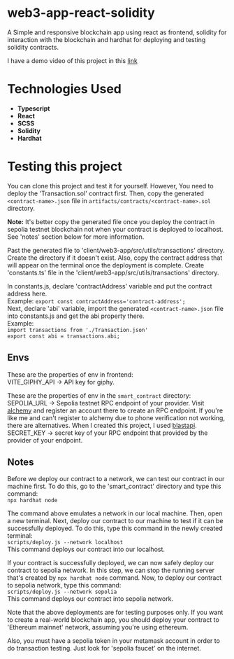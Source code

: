# web3-app-react-solidity
A Simple and responsive blockchain app using react as frontend, solidity for
interaction with the blockchain and hardhat for deploying and testing solidity
contracts.

I have a demo video of this project in this [link](https://youtu.be/K3apk2Yfw7Y)

# Technologies Used
* **Typescript**
* **React**
* **SCSS**
* **Solidity**
* **Hardhat**

# Testing this project
You can clone this project and test it for yourself. However, You need to deploy
the 'Transaction.sol' contract first. Then, copy the generated `<contract-name>.json`
file in `artifacts/contracts/<contract-name>.sol` directory. 

**Note:** It's better copy the generated file once you deploy the contract in sepolia testnet blockchain not when your contract is deployed to localhost. See 'notes' section below for more information.

Past the generated file to 'client/web3-app/src/utils/transactions' directory. Create
the directory if it doesn't exist. Also, copy the contract address that will appear on the terminal once the deployment is complete. Create 'constants.ts' file in the 'client/web3-app/src/utils/transactions' directory.

In constants.js, declare 'contractAddress' variable and put the contract address here.  
Example: `export const contractAddress='contract-address';`  
Next, declare 'abi' variable, import the generated `<contract-name>.json` file into
constants.js and get the abi property there.  
Example:  
`import transactions from './Transaction.json'`  
`export const abi = transactions.abi;`

## Envs
These are the properties of env in frontend:  
VITE_GIPHY_API -> API key for giphy.

These are the properties of env in the `smart_contract` directory:  
SEPOLIA_URL -> Sepolia testnet RPC endpoint of your provider. Visit [alchemy](https://www.alchemy.com/) and register an account there to create an RPC endpoint. If you're like me and can't register to alchemy due to phone verification not working, there are alternatives. When I created this project, I used [blastapi](https://blastapi.io/).  
SECRET_KEY -> secret key of your RPC endpoint that provided by the provider of your endpoint.

## Notes
Before we deploy our contract to a network, we can test our contract in our machine first. To do this, go to the 'smart_contract' directory and type this command:  
`npx hardhat node`

The command above emulates a network in our local machine. Then, open a new terminal. Next, deploy our contract to our machine to test if it can be successfully deployed. To do this, type this command in the newly created terminal:  
`scripts/deploy.js --network localhost`  
This command deploys our contract into our localhost.

If your contract is successfully deployed, we can now safely deploy our contract to sepolia network. In this step, we can stop the running server that's created by `npx hardhat node` command. Now, to deploy our contract to sepolia network, type this command:  
`scripts/deploy.js --network sepolia`  
This command deploys our contract into sepolia network.

Note that the above deployments are for testing purposes only. If you want to create a real-world blockchain app, you should deploy your contract to 'Ethereum mainnet' network, assuming you're using ethereum.

Also, you must have a sepolia token in your metamask account in order to do transaction testing. Just look for 'sepolia faucet' on the internet.